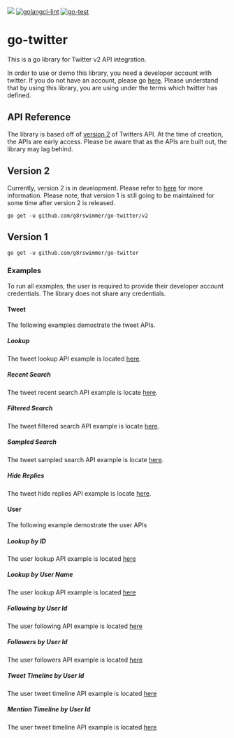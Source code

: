![](https://img.shields.io/endpoint?url=https%3A%2F%2Ftwbadges.glitch.me%2Fbadges%2Fv2)
[![golangci-lint](https://github.com/g8rswimmer/go-twitter/actions/workflows/golangci-lint.yml/badge.svg)](https://github.com/g8rswimmer/go-twitter/actions/workflows/golangci-lint.yml)
[![go-test](https://github.com/g8rswimmer/go-twitter/actions/workflows/go-test.yml/badge.svg)](https://github.com/g8rswimmer/go-twitter/actions/workflows/go-test.yml)

# go-twitter
This is a go library for Twitter v2 API integration.

In order to use or demo this library, you need a developer account with twitter.  If you do not have an account, please go [here](https://developer.twitter.com/en).  Please understand that by using this library, you are using under the terms which twitter has defined.

## API Reference
The library is based off of [version 2](https://developer.twitter.com/en/docs/twitter-api/early-access) of Twitters API.  At the time of creation, the APIs are early access.  Please be aware that as the APIs are built out, the library may lag behind.

## Version 2

Currently, version 2 is in development. Please refer to [here](./v2/README.md) for more information.  Please note, that version 1 is still going to be maintained for some time after version 2 is released.

```
go get -u github.com/g8rswimmer/go-twitter/v2
```

## Version 1

```
go get -u github.com/g8rswimmer/go-twitter
```

### Examples
To run all examples, the user is required to provide their developer account credentials.  The library does not share any credentials.

#### Tweet
The following examples demostrate the tweet APIs.

##### Lookup
The tweet lookup API example is located [here](./_examples/tweet/lookup).  

##### Recent Search 
The tweet recent search API example is locate [here](./_examples/tweet/recent-search).  

##### Filtered Search 
The tweet filtered search API example is locate [here](./_examples/tweet/filtered-search).  

##### Sampled Search 
The tweet sampled search API example is locate [here](./_examples/tweet/sampled-search).  

##### Hide Replies
The tweet hide replies API example is locate [here](./_examples/tweet/hide).  

#### User
The following example demostrate the user APIs

##### Lookup by ID
The user lookup API example is located [here](./_examples/user/lookup-id)

##### Lookup by User Name
The user lookup API example is located [here](./_examples/user/lookup-name)

##### Following by User Id
The user following API example is located [here](./_examples/user/following)

##### Followers by User Id
The user followers API example is located [here](./_examples/user/followers)

##### Tweet Timeline by User Id
The user tweet timeline API example is located [here](./_examples/user/tweets)

##### Mention Timeline by User Id
The user tweet timeline API example is located [here](./_examples/user/mentions)